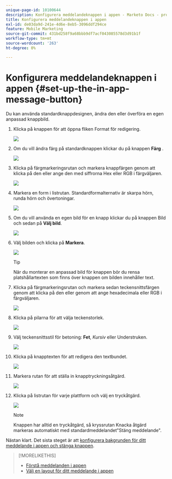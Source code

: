 ```yaml
---
unique-page-id: 10100644
description: Konfigurera meddelandeknappen i appen - Marketo Docs - produktdokumentation
title: Konfigurera meddelandeknappen i appen
exl-id: de03da9d-241e-4d6e-8eb5-3096ddf294ce
feature: Mobile Marketing
source-git-commit: 431bd258f9a68bbb9df7acf043085578d3d91b1f
workflow-type: tm+mt
source-wordcount: '263'
ht-degree: 0%

---
```


# Konfigurera meddelandeknappen i appen {#set-up-the-in-app-message-button}

Du kan använda standardknappdesignen, ändra den eller överföra en egen anpassad knappbild.

1. Klicka på knappen för att öppna fliken Format för redigering.

   ![](assets/image2016-5-6-15-3a6-3a55.png)

1. Om du vill ändra färg på standardknappen klickar du på knappen **Färg** .

   ![](assets/image2016-5-6-15-3a10-3a38.png)

1. Klicka på färgmarkeringsrutan och markera knappfärgen genom att klicka på den eller ange den med siffrorna Hex eller RGB i färgväljaren.

   ![](assets/image2016-5-6-15-3a14-3a8.png)

1. Markera en form i listrutan. Standardformalternativ är skarpa hörn, runda hörn och övertoningar.

   ![](assets/image2016-5-6-15-3a16-3a26.png)

1. Om du vill använda en egen bild för en knapp klickar du på knappen Bild och sedan på **Välj bild**.

   ![](assets/image2016-5-6-15-3a18-3a18.png)

1. Välj bilden och klicka på **Markera**.

   ![](assets/image2016-5-6-16-3a36-3a0.png)

   >[!TIP]
   >
   >När du monterar en anpassad bild för knappen bör du rensa platshållartexten som finns över knappen om bilden innehåller text.

1. Klicka på färgmarkeringsrutan och markera sedan teckensnittsfärgen genom att klicka på den eller genom att ange hexadecimala eller RGB i färgväljaren.

   ![](assets/image2016-5-6-16-3a39-3a4.png)

1. Klicka på pilarna för att välja teckenstorlek.

   ![](assets/image2016-5-6-16-3a41-3a52.png)

1. Välj teckensnittsstil för betoning: **Fet**, _Kursiv_ eller Understruken.

   ![](assets/image2016-5-6-16-3a43-3a47.png)

1. Klicka på knapptexten för att redigera den textbundet.

   ![](assets/image2016-5-6-16-3a46-3a17.png)

1. Markera rutan för att ställa in knapptryckningsåtgärd.

   ![](assets/image2016-5-6-16-3a47-3a54.png)

1. Klicka på listrutan för varje plattform och välj en tryckåtgärd.

   ![](assets/image2016-5-6-16-3a49-3a40.png)

   >[!NOTE]
   >
   >Knappen har alltid en tryckåtgärd, så kryssrutan Knacka åtgärd markeras automatiskt med standardmeddelandet&quot;Stäng meddelande&quot;.

Nästan klart. Det sista steget är att [konfigurera bakgrunden för ditt meddelande i appen och stänga knappen](/help/marketo/product-docs/mobile-marketing/in-app-messages/creating-in-app-messages/set-up-the-in-app-message-background.md).

>[!MORELIKETHIS]
>
>* [Förstå meddelanden i appen](/help/marketo/product-docs/mobile-marketing/in-app-messages/understanding-in-app-messages.md)
>* [Välj en layout för ditt meddelande i appen](/help/marketo/product-docs/mobile-marketing/in-app-messages/creating-in-app-messages/choose-a-layout-for-your-in-app-message.md)
